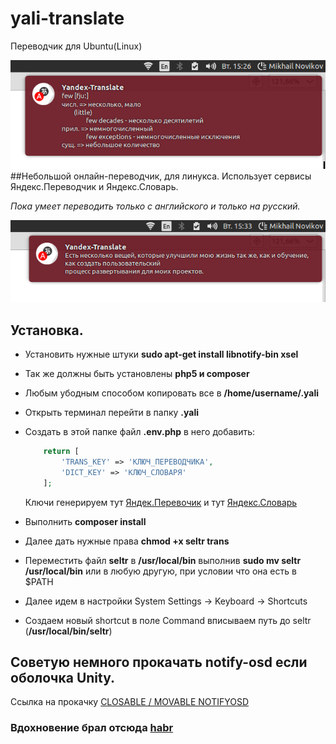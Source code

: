 # yali-translate
Переводчик для Ubuntu(Linux)

![YaLi-Translate One Word](https://github.com/mikenovikov/yali-translate/blob/master/resources/example-word.jpg)
##Небольшой онлайн-переводчик, для линукса.
Использует сервисы Яндекс.Переводчик и Яндекс.Словарь.

*Пока умеет переводить только с английского и только на русский.*

![YaLi-Translate Sentence Word](https://github.com/mikenovikov/yali-translate/blob/master/resources/example-sentence.jpg)


## Установка.
- Установить нужные штуки **sudo apt-get install libnotify-bin xsel**
- Так же должны быть установлены  **php5 и composer**
- Любым убодным способом копировать все в **/home/username/.yali**
- Открыть терминал перейти в папку **.yali**
- Создать в этой папке файл **.env.php** в него добавить:

	```php
		return [
			'TRANS_KEY' => 'КЛЮЧ_ПЕРЕВОДЧИКА',
			'DICT_KEY' => 'КЛЮЧ_СЛОВАРЯ'
		];
	```
	Ключи генерируем тут [Яндек.Перевочик](https://tech.yandex.ru/keys/get/?service=trnsl) и тут
	[Яндекс.Словарь](https://tech.yandex.ru/keys/get/?service=dict)
- Выполнить **composer install**
- Далее дать нужные права **chmod +x seltr trans**
- Переместить файл **seltr** в **/usr/local/bin** выполнив **sudo mv seltr /usr/local/bin** или в любую другую, при условии что она есть в $PATH
- Далее идем в настройки System Settings -> Keyboard -> Shortcuts
- Создаем новый shortcut в поле Command вписываем путь до seltr (**/usr/local/bin/seltr**)

## Советую немного прокачать notify-osd если оболочка Unity.
Ссылка на прокачку [CLOSABLE / MOVABLE NOTIFYOSD ](http://www.webupd8.org/2012/06/closable-movable-notifyosd.html)

### Вдохновение брал отсюда [habr](http://habrahabr.ru/post/137215/)